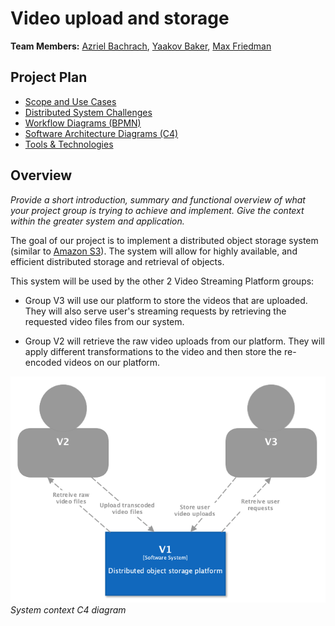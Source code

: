 # Video upload and storage

**Team Members:** [Azriel Bachrach](mailto:asbachr1@mail.yu.edu), [Yaakov Baker](mailto:ybaker@mail.yu.edu), [Max Friedman](mailto:mfriedm8@mail.yu.edu)

## Project Plan

- [Scope and Use Cases](scope.md)
- [Distributed System Challenges](challenges.md)
- [Workflow Diagrams (BPMN)](workflow.md)
- [Software Architecture Diagrams (C4)](architecture.md)
- [Tools & Technologies](technologies.md)

## Overview

_Provide a short introduction, summary and functional overview of what your project group is trying to achieve and implement. Give the context within the greater system and application._

The goal of our project is to implement a distributed object storage system (similar to <a href="https://aws.amazon.com/s3/">Amazon S3</a>). The system will allow for highly available, and efficient distributed storage and retrieval of objects.

This system will be used by the other 2 Video Streaming Platform groups: 

- Group V3 will use our platform to store the videos that are uploaded. They will also serve user's streaming requests by retrieving the requested video files from our system.

- Group V2 will retrieve the raw video uploads from our platform. They will apply different transformations to the video and then store the re-encoded videos on our platform.

![System context C4 diagram](./diagrams/system_context.png)
*System context C4 diagram*
